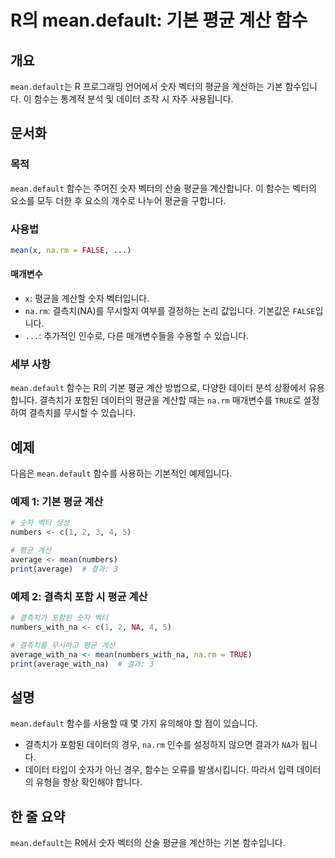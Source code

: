 <!--
Meta Description: # R의 mean.default: 기본 평균 계산 함수 ## 개요 `mean.default`는 R 프로그래밍 언어에서 숫자 벡터의 평균을 계산하는 기본 함수입니다. 이 함수는 통계적 분석 및 데이터 조작 시 자주 사용됩니다. ## 문서화 ### 목적 `mean.defa...
Meta Keywords: mean, default, 평균을, 함수는, 벡터의
-->

# R의 mean.default: 기본 평균 계산 함수

## 개요
`mean.default`는 R 프로그래밍 언어에서 숫자 벡터의 평균을 계산하는 기본 함수입니다. 이 함수는 통계적 분석 및 데이터 조작 시 자주 사용됩니다.

## 문서화
### 목적
`mean.default` 함수는 주어진 숫자 벡터의 산술 평균을 계산합니다. 이 함수는 벡터의 요소를 모두 더한 후 요소의 개수로 나누어 평균을 구합니다.

### 사용법
```R
mean(x, na.rm = FALSE, ...)
```

#### 매개변수
- `x`: 평균을 계산할 숫자 벡터입니다.
- `na.rm`: 결측치(NA)를 무시할지 여부를 결정하는 논리 값입니다. 기본값은 `FALSE`입니다.
- `...`: 추가적인 인수로, 다른 매개변수들을 수용할 수 있습니다.

### 세부 사항
`mean.default` 함수는 R의 기본 평균 계산 방법으로, 다양한 데이터 분석 상황에서 유용합니다. 결측치가 포함된 데이터의 평균을 계산할 때는 `na.rm` 매개변수를 `TRUE`로 설정하여 결측치를 무시할 수 있습니다.

## 예제
다음은 `mean.default` 함수를 사용하는 기본적인 예제입니다.

### 예제 1: 기본 평균 계산
```R
# 숫자 벡터 생성
numbers <- c(1, 2, 3, 4, 5)

# 평균 계산
average <- mean(numbers)
print(average)  # 결과: 3
```

### 예제 2: 결측치 포함 시 평균 계산
```R
# 결측치가 포함된 숫자 벡터
numbers_with_na <- c(1, 2, NA, 4, 5)

# 결측치를 무시하고 평균 계산
average_with_na <- mean(numbers_with_na, na.rm = TRUE)
print(average_with_na)  # 결과: 3
```

## 설명
`mean.default` 함수를 사용할 때 몇 가지 유의해야 할 점이 있습니다. 
- 결측치가 포함된 데이터의 경우, `na.rm` 인수를 설정하지 않으면 결과가 `NA`가 됩니다.
- 데이터 타입이 숫자가 아닌 경우, 함수는 오류를 발생시킵니다. 따라서 입력 데이터의 유형을 항상 확인해야 합니다.

## 한 줄 요약
`mean.default`는 R에서 숫자 벡터의 산술 평균을 계산하는 기본 함수입니다.
